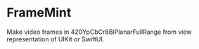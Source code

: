 # FrameMint
Make video frames in 420YpCbCr8BiPlanarFullRange from view representation of UIKit or SwiftUI.
